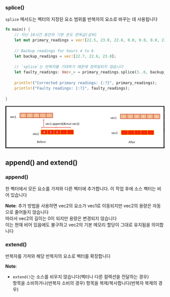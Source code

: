 ### splice()

`splice` 메서드는 벡터의 지정된 요소 범위를 반복자의 요소로 바꾸는 데 사용됩니다

```rust
fn main() {
    // 지난 10시간 동안의 기본 온도 판독값(섭씨)
    let mut primary_readings = vec![22.5, 23.0, 22.8, 0.0, 0.0, 0.0, 23.2, 22.9, 22.4, 22.0];

    // Backup readings for hours 4 to 6
    let backup_readings = vec![22.7, 22.6, 23.0];

    // `splice`는 반복자를 기대하기 때문에 컴파일되지 않습니다
    let faulty_readings: Vec<_> = primary_readings.splice(3..6, backup_readings).collect();

    println!("Corrected primary readings: {:?}", primary_readings);
    println!("Faulty readings: {:?}", faulty_readings);

}
```

![img.png](attachments/img.png)

## append() and extend()

### append()

한 벡터에서 모든 요소를 가져와 다른 벡터에 추가합니다. 이 작업 후에 소스 벡터는 비어 있습니다

**Note**:
추가 방법을 사용하면 vec2의 요소가 vec1로 이동되지만 vec2의 용량은 자동으로 줄어들지 않습니다  
따라서 vec2의 길이는 0이 되지만 용량은 변경되지 않습니다  
이는 현재 비어 있음에도 불구하고 vec2의 기본 메모리 할당이 그대로 유지됨을 의미합니다


### extend()

반복자를 가져와 해당 반복자의 요소로 벡터를 확장합니다

**Note**:
- `extend()`는 소스를 비우지 않습니다(벡터나 다른 컬렉션을 전달하는 경우)  
  항목을 소비하거나(반복자 소비의 경우) 항목을 복제/복사합니다(반복자 복제의 경우)